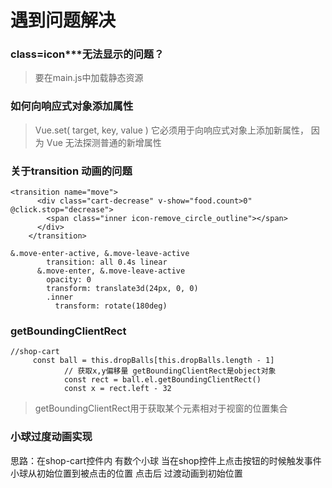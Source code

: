 # 遇到问题解决

### class=icon***无法显示的问题？

> 要在main.js中加载静态资源

### 如何向响应式对象添加属性

> Vue.set( target, key, value )
 它必须用于向响应式对象上添加新属性，
 因为 Vue 无法探测普通的新增属性

### 关于transition 动画的问题

```
<transition name="move">
      <div class="cart-decrease" v-show="food.count>0" @click.stop="decrease">
        <span class="inner icon-remove_circle_outline"></span>
      </div>
    </transition>

&.move-enter-active, &.move-leave-active
        transition: all 0.4s linear
      &.move-enter, &.move-leave-active
        opacity: 0
        transform: translate3d(24px, 0, 0)
        .inner
          transform: rotate(180deg)
```

### getBoundingClientRect

```
//shop-cart
     const ball = this.dropBalls[this.dropBalls.length - 1]
            // 获取x,y偏移量 getBoundingClientRect是object对象
            const rect = ball.el.getBoundingClientRect()
            const x = rect.left - 32
```
>  getBoundingClientRect用于获取某个元素相对于视窗的位置集合

### 小球过度动画实现

思路：在shop-cart控件内 有数个小球
     当在shop控件上点击按钮的时候触发事件
     小球从初始位置到被点击的位置
     点击后 过渡动画到初始位置

